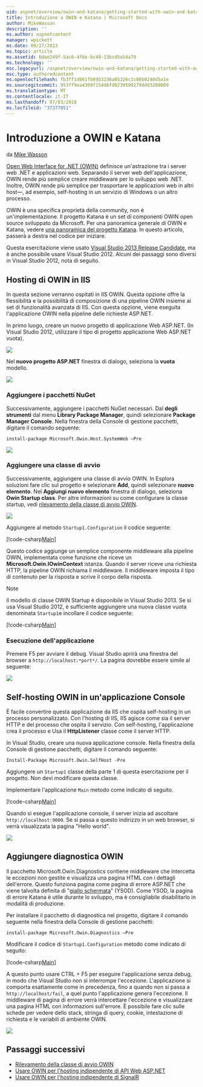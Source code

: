 ```yaml
---
uid: aspnet/overview/owin-and-katana/getting-started-with-owin-and-katana
title: Introduzione a OWIN e Katana | Microsoft Docs
author: MikeWasson
description: ''
ms.author: aspnetcontent
manager: wpickett
ms.date: 09/27/2013
ms.topic: article
ms.assetid: 6dae249f-5ac6-4f6e-bc49-13bcd5a54a70
ms.technology: ''
msc.legacyurl: /aspnet/overview/owin-and-katana/getting-started-with-owin-and-katana
msc.type: authoredcontent
ms.openlocfilehash: fb3ff1d061fb89b3236a05326c1c08b0240d5a1e
ms.sourcegitcommit: 953ff9ea4369f154d6fd0239599279ddd3280009
ms.translationtype: MT
ms.contentlocale: it-IT
ms.lasthandoff: 07/03/2018
ms.locfileid: "37377051"
---
```

<a name="getting-started-with-owin-and-katana"></a>Introduzione a OWIN e Katana
====================
da [Mike Wasson](https://github.com/MikeWasson)

[Open Web Interface for .NET (OWIN)](http://owin.org/) definisce un'astrazione tra i server web .NET e applicazioni web. Separando il server web dell'applicazione, OWIN rende più semplice creare middleware per lo sviluppo web .NET. Inoltre, OWIN rende più semplice per trasportare le applicazioni web in altri host&#8212;, ad esempio, self-hosting in un servizio di Windows o un altro processo.

OWIN è una specifica proprietà della community, non è un'implementazione. Il progetto Katana è un set di componenti OWIN open source sviluppato da Microsoft. Per una panoramica generale di OWIN e Katana, vedere [una panoramica del progetto Katana](an-overview-of-project-katana.md). In questo articolo, passerà a destra nel codice per iniziare.

Questa esercitazione viene usato [Visual Studio 2013 Release Candidate](https://go.microsoft.com/fwlink/?LinkId=306566), ma è anche possibile usare Visual Studio 2012. Alcuni dei passaggi sono diversi in Visual Studio 2012, nota di seguito.

## <a name="host-owin-in-iis"></a>Hosting di OWIN in IIS

In questa sezione verranno ospitati in IIS OWIN. Questa opzione offre la flessibilità e la possibilità di composizione di una pipeline OWIN insieme ai set di funzionalità avanzata di IIS. Con questa opzione, viene eseguita l'applicazione OWIN nella pipeline delle richieste ASP.NET.

In primo luogo, creare un nuovo progetto di applicazione Web ASP.NET. (In Visual Studio 2012, utilizzare il tipo di progetto applicazione Web ASP.NET vuota).

![](getting-started-with-owin-and-katana/_static/image1.png)

Nel **nuovo progetto ASP.NET** finestra di dialogo, seleziona la **vuota** modello.

![](getting-started-with-owin-and-katana/_static/image2.png)

### <a name="add-nuget-packages"></a>Aggiungere i pacchetti NuGet

Successivamente, aggiungere i pacchetti NuGet necessari. Dal **degli strumenti** dal menu **Library Package Manager**, quindi selezionare **Package Manager Console**. Nella finestra della Console di gestione pacchetti, digitare il comando seguente:

`install-package Microsoft.Owin.Host.SystemWeb –Pre`

![](getting-started-with-owin-and-katana/_static/image3.png)

### <a name="add-a-startup-class"></a>Aggiungere una classe di avvio

Successivamente, aggiungere una classe di avvio OWIN. In Esplora soluzioni fare clic sul progetto e selezionare **Add**, quindi selezionare **nuovo elemento**. Nel **Aggiungi nuovo elemento** finestra di dialogo, seleziona **Owin Startup class**. Per altre informazioni su come configurare la classe startup, vedi [rilevamento della classe di avvio OWIN](owin-startup-class-detection.md).

![](getting-started-with-owin-and-katana/_static/image4.png)

Aggiungere al metodo `Startup1.Configuration` il codice seguente:

[!code-csharp[Main](getting-started-with-owin-and-katana/samples/sample1.cs?highlight=3)]

Questo codice aggiunge un semplice componente middleware alla pipeline OWIN, implementata come funzione che riceve un **Microsoft.Owin.IOwinContext** istanza. Quando il server riceve una richiesta HTTP, la pipeline OWIN richiama il middleware. Il middleware imposta il tipo di contenuto per la risposta e scrive il corpo della risposta.

> [!NOTE]
> Il modello di classe OWIN Startup è disponibile in Visual Studio 2013. Se si usa Visual Studio 2012, è sufficiente aggiungere una nuova classe vuota denominata `Startup1`e incollare il codice seguente:


[!code-csharp[Main](getting-started-with-owin-and-katana/samples/sample2.cs)]

### <a name="run-the-application"></a>Esecuzione dell'applicazione

Premere F5 per avviare il debug. Visual Studio aprirà una finestra del browser a `http://localhost:*port*/`. La pagina dovrebbe essere simile al seguente:

![](getting-started-with-owin-and-katana/_static/image5.png)

## <a name="self-host-owin-in-a-console-application"></a>Self-hosting OWIN in un'applicazione Console

È facile convertire questa applicazione da IIS che ospita self-hosting in un processo personalizzato. Con l'hosting di IIS, IIS agisce come sia il server HTTP e del processo che ospita il servizio. Con self-hosting, l'applicazione crea il processo e Usa il **HttpListener** classe come il server HTTP.

In Visual Studio, creare una nuova applicazione console. Nella finestra della Console di gestione pacchetti, digitare il comando seguente:

`Install-Package Microsoft.Owin.SelfHost -Pre`

Aggiungere un `Startup1` classe della parte 1 di questa esercitazione per il progetto. Non devi modificare questa classe.

Implementare l'applicazione `Main` metodo come indicato di seguito.

[!code-csharp[Main](getting-started-with-owin-and-katana/samples/sample3.cs)]

Quando si esegue l'applicazione console, il server inizia ad ascoltare `http://localhost:9000`. Se si passa a questo indirizzo in un web browser, si verrà visualizzata la pagina "Hello world".

![](getting-started-with-owin-and-katana/_static/image6.png)

## <a name="add-owin-diagnostics"></a>Aggiungere diagnostica OWIN

Il pacchetto Microsoft.Owin.Diagnostics contiene middleware che intercetta le eccezioni non gestite e visualizza una pagina HTML con i dettagli dell'errore. Questo funziona pagina come pagina di errore ASP.NET che viene talvolta definita di "[giallo schermata](http://en.wikipedia.org/wiki/Yellow_Screen_of_Death#Yellow)" (YSOD). Come YSOD, la pagina di errore Katana è utile durante lo sviluppo, ma è consigliabile disabilitarlo in modalità di produzione.

Per installare il pacchetto di diagnostica nel progetto, digitare il comando seguente nella finestra della Console di gestione pacchetti:

`install-package Microsoft.Owin.Diagnostics –Pre`

Modificare il codice di `Startup1.Configuration` metodo come indicato di seguito:

[!code-csharp[Main](getting-started-with-owin-and-katana/samples/sample4.cs?highlight=4,9-12)]

A questo punto usare CTRL + F5 per eseguire l'applicazione senza debug, in modo che Visual Studio non si interrompe l'eccezione. L'applicazione si comporta esattamente come in precedenza, fino a quando non si passa a `http://localhost/fail`, a quel punto l'applicazione genera l'eccezione. Il middleware di pagina di errore verrà intercettare l'eccezione e visualizzare una pagina HTML con informazioni sull'errore. È possibile fare clic sulle schede per vedere dello stack, stringa di query, cookie, intestazione di richiesta e le variabili di ambiente OWIN.

![](getting-started-with-owin-and-katana/_static/image7.png)

## <a name="next-steps"></a>Passaggi successivi

- [Rilevamento della classe di avvio OWIN](owin-startup-class-detection.md)
- [Usare OWIN per l'hosting indipendente di API Web ASP.NET](../../../web-api/overview/hosting-aspnet-web-api/use-owin-to-self-host-web-api.md)
- [Usare OWIN per l'hosting indipendente di SignalR](../../../signalr/overview/deployment/tutorial-signalr-self-host.md)
